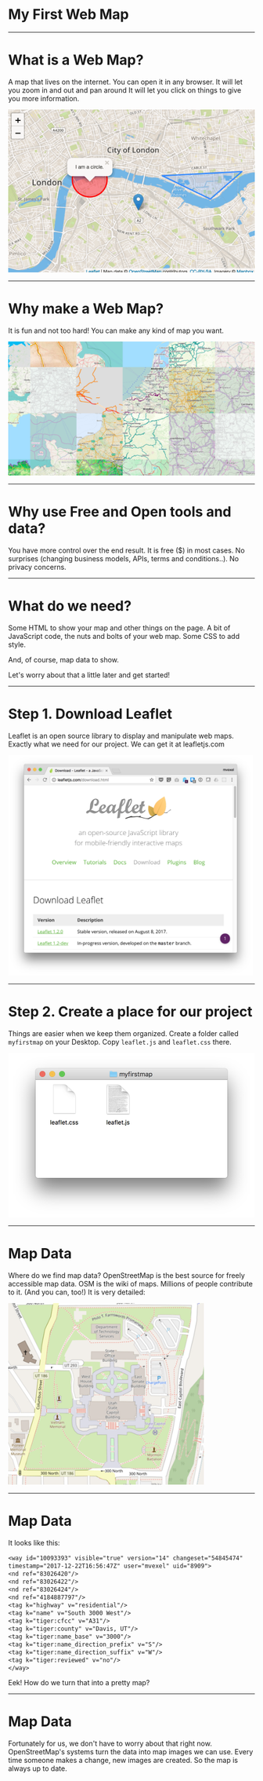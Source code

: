 # My First Web Map

--- 

# What is a Web Map?
A map that lives on the internet. 
You can open it in any browser. 
It will let you zoom in and out and pan around
It will let you click on things to give you more information. 

![webmap](../images/webmap1.gif)

---

# Why make a Web Map?
It is fun and not too hard!
You can make any kind of map you want.

![mapsmapsmaps](../images/mapsmapsmaps.png)

---

# Why use Free and Open tools and data?
You have more control over the end result.
It is free ($) in most cases.
No surprises (changing business models, APIs, terms and conditions..).
No privacy concerns.

---

# What do we need?
Some HTML to show your map and other things on the page.
A bit of JavaScript code, the nuts and bolts of your web map.
Some CSS to add style.

And, of course, map data to show.

Let's worry about that a little later and get started!

--- 

# Step 1. Download Leaflet
Leaflet is an open source library to display and manipulate web maps.
Exactly what we need for our project.
We can get it at leafletjs.com

<img src="../images/leafletjs.png" style="width: 500px; align:center"/>

--- 

# Step 2. Create a place for our project
Things are easier when we keep them organized.
Create a folder called `myfirstmap` on your Desktop.
Copy `leaflet.js` and `leaflet.css` there.

<img src="../images/folder.png" style="width: 600px; align:center"/>



---

# Map Data
Where do we find map data?
OpenStreetMap is the best source for freely accessible map data.
OSM is the wiki of maps. 
Millions of people contribute to it. (And you can, too!)
It is very detailed:

<img src="../images/osm.png" style="width: 400px; align:center"/>

---

# Map Data
It looks like this:
```
<way id="10093393" visible="true" version="14" changeset="54845474" timestamp="2017-12-22T16:56:47Z" user="mvexel" uid="8909">
<nd ref="83026420"/>
<nd ref="83026422"/>
<nd ref="83026424"/>
<nd ref="4184887797"/>
<tag k="highway" v="residential"/>
<tag k="name" v="South 3000 West"/>
<tag k="tiger:cfcc" v="A31"/>
<tag k="tiger:county" v="Davis, UT"/>
<tag k="tiger:name_base" v="3000"/>
<tag k="tiger:name_direction_prefix" v="S"/>
<tag k="tiger:name_direction_suffix" v="W"/>
<tag k="tiger:reviewed" v="no"/>
</way>
```
Eek! How do we turn that into a pretty map?

---

# Map Data
Fortunately for us, we don't have to worry about that right now.
OpenStreetMap's systems turn the data into map images we can use.
Every time someone makes a change, new images are created.
So the map is always up to date.

